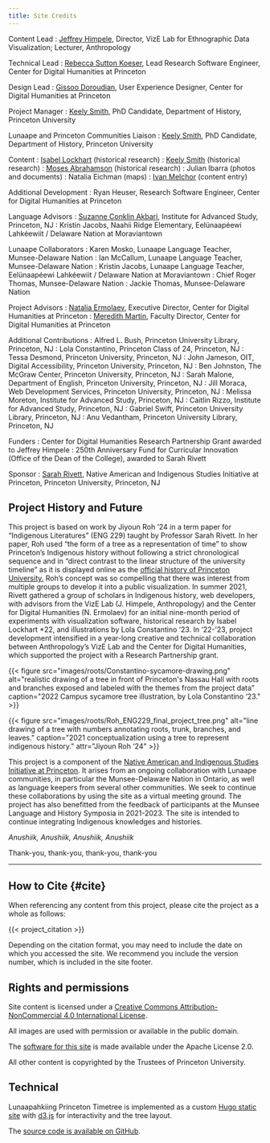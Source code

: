 ```yaml
---
title: Site Credits
---
```


Content Lead
: [Jeffrey Himpele](https://anthropology.princeton.edu/people/jeffrey-himpele), Director, VizE Lab for Ethnographic Data Visualization; Lecturer, Anthropology

Technical Lead
: [Rebecca Sutton Koeser](https://cdh.princeton.edu/people/rebecca-sutton-koeser/), Lead Research Software Engineer, Center for Digital Humanities at Princeton

Design Lead
: [Gissoo Doroudian](https://cdh.princeton.edu/people/gissoo-doroudian/), User Experience Designer, Center for Digital Humanities at Princeton

Project Manager
: [Keely Smith](https://history.princeton.edu/people/keely-smith), PhD Candidate, Department of History, Princeton University

Lunaape and Princeton Communities Liaison
: [Keely Smith](https://history.princeton.edu/people/keely-smith), PhD Candidate, Department of History, Princeton University

Content
: [Isabel Lockhart](https://indigenous.princeton.edu/people/isabel-lockhart) (historical research)
: [Keely Smith](https://history.princeton.edu/people/keely-smith) (historical research)
: [Moses Abrahamson](https://jrc.princeton.edu/people/abrahamson) (historical research)
: Julian Ibarra (photos and documents)
: Natalia Eichman (maps)
: [Ivan Melchor](https://anthropology.princeton.edu/people/ivan-melchor) (content entry)

Additional Development
: Ryan Heuser, Research Software Engineer, Center for Digital Humanities at Princeton

Language Advisors
: [Suzanne Conklin Akbari](https://suzanneakbari.com/), Institute for Advanced Study, Princeton, NJ
: Kristin Jacobs, Naahii Ridge Elementary, Eelünaapéewi Lahkéewiit / Delaware Nation at Moraviantown

Lunaape Collaborators
: Karen Mosko, Lunaape Language Teacher, Munsee-Delaware Nation
: Ian McCallum, Lunaape Language Teacher, Munsee-Delaware Nation
: Kristin Jacobs, Lunaape Language Teacher, Eelünaapéewi Lahkéewiit / Delaware Nation at Moraviantown
: Chief Roger Thomas, Munsee-Delaware Nation
: Jackie Thomas, Munsee-Delaware Nation

Project Advisors
: [Natalia Ermolaev](https://cdh.princeton.edu/people/natasha-ermolaev/), Executive Director, Center for Digital Humanities at Princeton
: [Meredith Martin](https://cdh.princeton.edu/people/meredith-martin/), Faculty Director, Center for Digital Humanities at Princeton

Additional Contributions
: Alfred L. Bush, Princeton University Library, Princeton, NJ
: Lola Constantino, Princeton Class of 24, Princeton, NJ
: Tessa Desmond, Princeton University, Princeton, NJ
: John Jameson, OIT, Digital Accessibility, Princeton University, Princeton, NJ
: Ben Johnston, The McGraw Center, Princeton University, Princeton, NJ
: Sarah Malone, Department of English, Princeton University, Princeton, NJ
: Jill Moraca, Web Development Services, Princeton University, Princeton, NJ
: Melissa Moreton, Institute for Advanced Study, Princeton, NJ
: Caitlin Rizzo, Institute for Advanced Study, Princeton, NJ
: Gabriel Swift, Princeton University Library, Princeton, NJ
: Anu Vedantham, Princeton University Library, Princeton, NJ

Funders
: Center for Digital Humanities Research Partnership Grant awarded to Jeffrey Himpele
: 250th Anniversary Fund for Curricular Innovation (Office of the Dean of the College), awarded to Sarah Rivett

Sponsor
: [Sarah Rivett](https://english.princeton.edu/people/sarah-rivett), Native American and Indigenous Studies Initiative at Princeton, Princeton University, Princeton, NJ

## Project History and Future

This project is based on  work by Jiyoun Roh ’24 in a term paper for “Indigenous Literatures” (ENG 229) taught by Professor Sarah Rivett. In her paper, Roh used “the form of a tree as a representation of time” to show Princeton’s Indigenous history without following a strict chronological sequence and in “direct contrast to the linear structure of the university timeline” as it is displayed online as the [official history of Princeton University.](http://princeton.edu/meet-princeton/history) Roh’s concept was so compelling that there was interest from multiple groups to develop it into a public visualization. In summer 2021, Rivett gathered a group of scholars in Indigenous history, web developers, with advisors from the VizE Lab (J. Himpele, Anthropology) and the Center for Digital Humanities (N. Ermolaev) for an initial nine-month period of experiments with visualization software, historical research by Isabel Lockhart \*22, and illustrations by Lola Constantino ‘23. In ‘22-’23, project development intensified in a year-long creative and technical collaboration between Anthropology’s VizE Lab and the Center for Digital Humanities, which supported the project with a Research Partnership grant.

{{< figure src="images/roots/Constantino-sycamore-drawing.png" alt="realistic drawing of a tree in front of Princeton's Nassau Hall with roots and branches exposed and labeled with the themes from the project data" caption="2022 Campus sycamore tree illustration, by Lola Constantino ‘23." >}}

{{< figure src="images/roots/Roh_ENG229_final_project_tree.png" alt="line drawing of a tree with numbers annotating roots, trunk, branches, and leaves." caption="2021 conceptualization using a tree to represent indigenous history." attr="Jiyoun Roh ‘24" >}}

This project is a component of the [Native American and Indigenous Studies Initiative at Princeton](http://indigenous.princeton.edu/). It arises from an ongoing collaboration with Lunaape communities, in particular the Munsee-Delaware Nation in Ontario, as well as language keepers from several other communities. We seek to continue these collaborations by using the site as a virtual meeting ground. The project has also benefitted from the feedback of participants at the Munsee Language and History Symposia in 2021-2023. The site is intended to continue integrating Indigenous knowledges and histories.

*Anushiik, Anushiik, Anushiik, Anushiik*

Thank-you, thank-you, thank-you, thank-you

* * *


## How to Cite {#cite}

When referencing any content from this project, please cite the project as a whole as follows:

{{< project_citation >}}

Depending on the citation format, you may need to include the date on which you accessed the site. We recommend you include the version number, which is included in the site footer.

## Rights and permissions

Site content is licensed under a [Creative Commons Attribution-NonCommercial 4.0 International License](http://creativecommons.org/licenses/by-nc/4.0/).

All images are used with permission or available in the public domain.

The [software for this site](https://github.com/Princeton-CDH/lenape-timetree) is made available under the Apache License 2.0.

All other content is copyrighted by the Trustees of Princeton University.

## Technical

Lunaapahkiing Princeton Timetree is implemented as a custom [Hugo static site](https://gohugo.io/) with [d3.js](https://d3js.org/) for interactivity and the tree layout.

The [source code is available on GitHub](https://github.com/Princeton-CDH/lenape-timetree).
